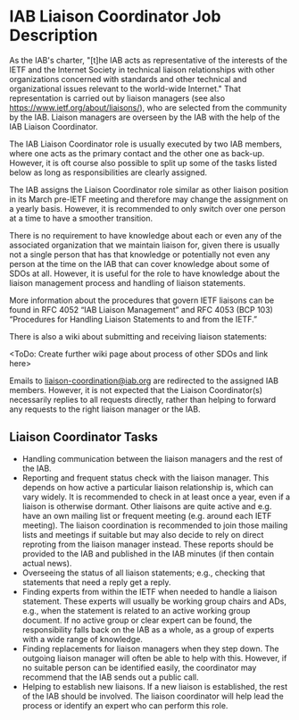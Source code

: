 # IAB Liaison Coordinator Job Description

As the IAB's charter, "[t]he IAB acts as representative of the interests of the IETF and the Internet Society in
technical liaison relationships with other organizations concerned with standards and other technical
and organizational issues relevant to the world-wide Internet." 
That representation is carried out by liaison managers (see also https://www.ietf.org/about/liaisons/), who are selected from the community by the IAB.
Liaison managers are overseen by the IAB with the help of the IAB Liaison Coordinator.

The IAB Liaison Coordinator role is usually executed by two IAB members, where one acts as the primary contact and the other one as back-up.
However, it is oft course also possible to split up some of the tasks listed below as long as responsibilities are clearly assigned.

The IAB assigns the Liaison Coordinator role similar as other liaison position in its March pre-IETF meeting and therefore may change
the assignment on a yearly basis. However, it is recommended to only switch over one person at a time to have a smoother transition.

There is no requirement to have knowledge about each or even any of the associated organization that we maintain liaison for, given
there is usually not a single person that has that knowledge or potentially not even any person at the time on the IAB that can cover knowledge
about some of SDOs at all. However, it is useful for the role to have knowledge about the liaison management process and handling of liaison
statements. 

More information about the procedures that govern IETF liaisons can be found in RFC 4052 “IAB Liaison Management” and
RFC 4053 (BCP 103) “Procedures for Handling Liaison Statements to and from the IETF.”

There is also a wiki about submitting and receiving liaison statements: <add link of page to create>

<ToDo: Create further wiki page about process of other SDOs and link here>

Emails to liaison-coordination@iab.org are redirected to the assigned IAB members. However, it is not expected that the Liaison Coordinator(s) necessarily
replies to all requests directly, rather than helping to forward any requests to the right liaison manager or the IAB.

## Liaison Coordinator Tasks

* Handling communication between the liaison managers and the rest of the IAB.
* Reporting and frequent status check with the liaison manager. This depends on how active a particular liaison relationship is, which can vary widely. It is recommended to check in at least once a year, even if a liaison is otherwise dormant. Other liaisons are quite active and e.g. have an own mailing list or frequent meeting (e.g. around each IETF meeting). The liaison coordination is recommended to join those mailing lists and meetings if suitable but may also decide to rely on direct reproting from the liaison manager instead. These reports should be provided to the IAB and published in the IAB minutes (if then contain actual news). 
* Overseeing the status of all liaison statements; e.g., checking that statements that need a reply get a reply.
* Finding experts from within the IETF when needed to handle a liaison statement. These experts will usually be working group chairs and ADs, e.g., when the statement is related to an active working group document. If no active group or clear expert can be found, the responsibility falls back on the IAB as a whole, as a group of experts with a wide range of knowledge.
* Finding replacements for liaison managers when they step down. The outgoing liaison manager will often be able to help with this. However, if no suitable person can be identified easily, the coordinator may recommend that the IAB sends out a public call.
* Helping to establish new liaisons. If a new liaison is established, the rest of the IAB should be involved. The liaison coordinator will help lead the process or identify an expert who can perform this role.

